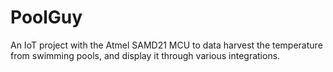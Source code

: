 # PoolGuy
An IoT project with the Atmel SAMD21 MCU to data harvest the temperature from swimming pools, and display it through various integrations.
